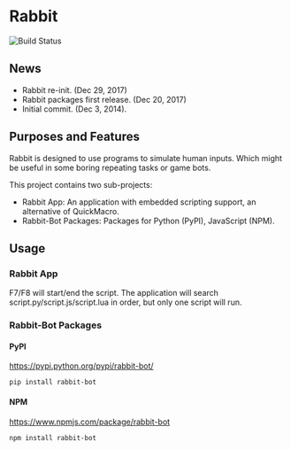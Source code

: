 Rabbit
======
![Build Status](https://6941987.visualstudio.com/_apis/public/build/definitions/11759935-74e5-4a06-843f-9794d369a62d/2/badge)

## News

- Rabbit re-init. (Dec 29, 2017)
- Rabbit packages first release. (Dec 20, 2017)
- Initial commit. (Dec 3, 2014).

## Purposes and Features

Rabbit is designed to use programs to simulate human inputs. Which might be useful in some boring repeating tasks or game bots.

This project contains two sub-projects:

 - Rabbit App: An application with embedded scripting support, an alternative of QuickMacro.
 - Rabbit-Bot Packages: Packages for Python (PyPI), JavaScript (NPM).

## Usage

### Rabbit App
F7/F8 will start/end the script.
The application will search script.py/script.js/script.lua in order, but only one script will run.

### Rabbit-Bot Packages

#### PyPI

https://pypi.python.org/pypi/rabbit-bot/

`pip install rabbit-bot`

#### NPM

https://www.npmjs.com/package/rabbit-bot

`npm install rabbit-bot`
